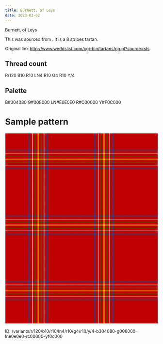 ```yaml
---
title: Burnett, of Leys
date: 2023-02-02
---
```

Burnett, of Leys

This was sourced from <no value>.  It is a 8 stripes tartan.

Original link http://www.weddslist.com/cgi-bin/tartans/pg.pl?source=sts

## Thread count
R/120 B10 R10 LN4 R10 G4 R10 Y/4

## Palette
B#304080 G#008000 LN#E0E0E0 R#C00000 Y#F0C000

# Sample pattern

![Tartan detail](tartan.png "R/120 B10 R10 LN4 R10 G4 R10 Y/4 tartan")

ID: /variants/r/120/b10/r10/ln4/r10/g4/r10/y/4-b304080-g008000-lne0e0e0-rc00000-yf0c000